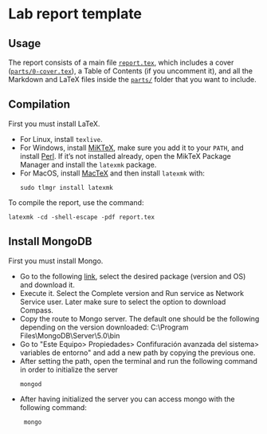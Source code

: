 # Lab report template

## Usage

The report consists of a main file [`report.tex`](report.tex), which includes a cover ([`parts/0-cover.tex`](parts/0-cover.tex)), a Table of Contents (if you uncomment it), and all the Markdown and LaTeX files inside the [`parts/`](parts/) folder that you want to include.


## Compilation

First you must install LaTeX.

- For Linux, install `texlive`.
- For Windows, install [MiKTeX](https://miktex.org/download#win), make sure you add it to your `PATH`, and install [Perl](https://strawberryperl.com/). If it’s not installed already, open the MikTeX Package Manager and install the `latexmk` package.
- For MacOS, install [MacTeX](https://www.tug.org/mactex/mactex-download.html) and then install `latexmk` with:
    ```
    sudo tlmgr install latexmk
    ```

To compile the report, use the command:
```
latexmk -cd -shell-escape -pdf report.tex
```

## Install MongoDB

First you must install Mongo.
- Go to the following [link](https://www.mongodb.com/try/download/community), select the desired package (version and OS) and download it.
- Execute it. Select the Complete version and Run service as Network Service user. Later make sure to select the option to download Compass.
- Copy the route to Mongo server. The default one should be the following depending on the version downloaded: C:\Program Files\MongoDB\Server\5.0\bin
- Go to "Este Equipo> Propiedades> Confifuración avanzada del sistema> variables de entorno" and add a new path by copying the previous one.
- After setting the path, open the terminal and run the following command in order to initialize the server
     ```
     mongod
    ```
- After having initialized the server you can access mongo with the following command:
    ```
     mongo
    ```
   




